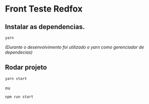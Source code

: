# Front Teste Redfox

## Instalar as dependencias.

```bash
yarn
```
_(Durante o desenvolvimento foi utilizado o yarn como gerenciador de dependecias)_

## Rodar projeto

```bash
yarn start
```

ou

```bash
npm run start
```
